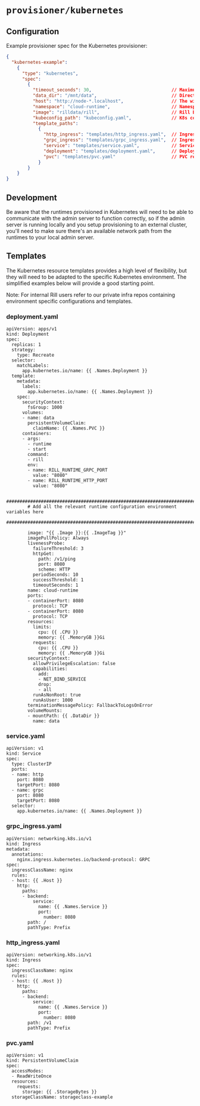 # `provisioner/kubernetes`

## Configuration

Example provisioner spec for the Kubernetes provisioner:

```json
{
  "kubernetes-example":
    {
      "type": "kubernetes",
      "spec":
        {
          "timeout_seconds": 30,                              // Maximum time to wait for the runtime to become ready
          "data_dir": "/mnt/data",                            // Directory to use for data storage like DB files etc.
          "host": "http://node-*.localhost",                  // The wildcard '*' will be replaced with the deployment's 'provision_id'
          "namespace": "cloud-runtime",                       // Namespace to use in the K8s cluster
          "image": "rilldata/rill",                           // Rill Docker image
          "kubeconfig_path": "kubeconfig.yaml",               // K8s config file to authenticate against the cluster
          "template_paths":
            {
              "http_ingress": "templates/http_ingress.yaml",  // Ingress resource template for HTTP
              "grpc_ingress": "templates/grpc_ingress.yaml",  // Ingress resource template for GRCP
              "service": "templates/service.yaml",            // Service resource template
              "deployment": "templates/deployment.yaml",      // Deployment resource template
              "pvc": "templates/pvc.yaml"                     // PVC resource template
            }
        }
    }
}
```

## Development

Be aware that the runtimes provisioned in Kubernetes will need to be able to communicate with the admin server to function correctly, so if the admin server is running locally and you setup provisioning to an external cluster, you'll need to make sure there's an available network path from the runtimes to your local admin server.

## Templates

The Kubernetes resource templates provides a high level of flexibility, but they will need to be adapted to the specific Kubernetes environment. The simplified examples below will provide a good starting point.

Note: For internal Rill users refer to our private infra repos containing environment specific configurations and templates.

### deployment.yaml
```
apiVersion: apps/v1
kind: Deployment
spec:
  replicas: 1
  strategy:
    type: Recreate
  selector:
    matchLabels:
      app.kubernetes.io/name: {{ .Names.Deployment }}
  template:
    metadata:
      labels:
        app.kubernetes.io/name: {{ .Names.Deployment }}
    spec:
      securityContext:
        fsGroup: 1000
      volumes:
      - name: data
        persistentVolumeClaim:
          claimName: {{ .Names.PVC }}
      containers:
      - args:
        - runtime
        - start
        command:
        - rill
        env:
        - name: RILL_RUNTIME_GRPC_PORT
          value: "8080"
        - name: RILL_RUNTIME_HTTP_PORT
          value: "8080"

        ########################################################################
        # Add all the relevant runtime configuration environment variables here
        ########################################################################

        image: "{{ .Image }}:{{ .ImageTag }}"
        imagePullPolicy: Always
        livenessProbe:
          failureThreshold: 3
          httpGet:
            path: /v1/ping
            port: 8080
            scheme: HTTP
          periodSeconds: 10
          successThreshold: 1
          timeoutSeconds: 1
        name: cloud-runtime
        ports:
        - containerPort: 8080
          protocol: TCP
        - containerPort: 8080
          protocol: TCP
        resources:
          limits:
            cpu: {{ .CPU }}
            memory: {{ .MemoryGB }}Gi
          requests:
            cpu: {{ .CPU }}
            memory: {{ .MemoryGB }}Gi
        securityContext:
          allowPrivilegeEscalation: false
          capabilities:
            add:
            - NET_BIND_SERVICE
            drop:
            - all
          runAsNonRoot: true
          runAsUser: 1000
        terminationMessagePolicy: FallbackToLogsOnError
        volumeMounts:
        - mountPath: {{ .DataDir }}
          name: data
```

### service.yaml
```
apiVersion: v1
kind: Service
spec:
  type: ClusterIP
  ports:
  - name: http
    port: 8080
    targetPort: 8080
  - name: grpc
    port: 8080
    targetPort: 8080
  selector:
    app.kubernetes.io/name: {{ .Names.Deployment }}
```

### grpc_ingress.yaml
```
apiVersion: networking.k8s.io/v1
kind: Ingress
metadata:
  annotations:
    nginx.ingress.kubernetes.io/backend-protocol: GRPC
spec:
  ingressClassName: nginx
  rules:
  - host: {{ .Host }}
    http:
      paths:
      - backend:
          service:
            name: {{ .Names.Service }}
            port:
              number: 8080
        path: /
        pathType: Prefix
```


### http_ingress.yaml
```
apiVersion: networking.k8s.io/v1
kind: Ingress
spec:
  ingressClassName: nginx
  rules:
  - host: {{ .Host }}
    http:
      paths:
      - backend:
          service:
            name: {{ .Names.Service }}
            port:
              number: 8080
        path: /v1
        pathType: Prefix
```

### pvc.yaml
```
apiVersion: v1
kind: PersistentVolumeClaim
spec:
  accessModes:
  - ReadWriteOnce
  resources:
    requests:
      storage: {{ .StorageBytes }}
  storageClassName: storageclass-example
```
